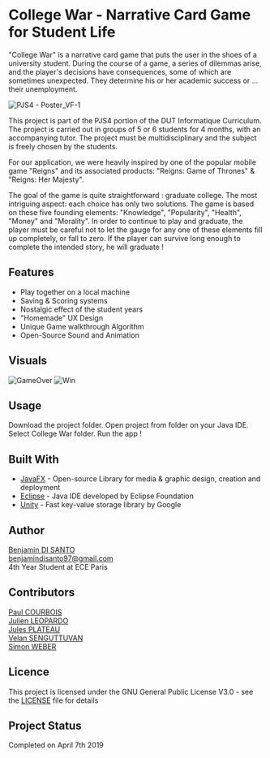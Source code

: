 # College War - Narrative Card Game for Student Life
"College War" is a narrative card game that puts the user in the shoes of a university student. During the course of a game, a series of dilemmas arise, and the player's decisions have consequences, some of which are sometimes unexpected. They determine his or her academic success or ... their unemployment.

![PJS4 - Poster_VF-1](https://user-images.githubusercontent.com/41153756/104823533-18651000-584b-11eb-9506-0dbd5f34d200.png)

This project is part of the PJS4 portion of the DUT Informatique Curriculum. The project is carried out in groups of 5 or 6 students for 4 months, with an accompanying tutor. The project must be multidisciplinary and the subject is freely chosen by the students.

For our application, we were heavily inspired by one of the popular mobile game "Reigns" and its associated products: "Reigns: Game of Thrones" & "Reigns: Her Majesty".

The goal of the game is quite straightforward : graduate college. The most intriguing aspect: each choice has only two solutions. The game is based on these five founding elements: "Knowledge", "Popularity", "Health", "Money" and "Morality". In order to continue to play and graduate, the player must be careful not to let the gauge for any one of these elements fill up completely, or fall to zero. If the player can survive long enough to complete the intended story, he will graduate !

## Features
* Play together on a local machine
* Saving & Scoring systems
* Nostalgic effect of the student years
* "Homemade" UX Design
* Unique Game walkthrough Algorithm
* Open-Source Sound and Animation

## Visuals
![GameOver](https://user-images.githubusercontent.com/41153756/104823490-ae4c6b00-584a-11eb-9f24-749775efddc1.png)
![Win](https://user-images.githubusercontent.com/41153756/104823483-a55b9980-584a-11eb-8fca-758a0525d736.png)

## Usage
Download the project folder.
Open project from folder on your Java IDE. Select College War folder.
Run the app !

## Built With

* [JavaFX](https://openjfx.io) -  Open-source Library for media & graphic design, creation and deployment
* [Eclipse](https://www.eclipse.org) - Java IDE developed by Eclipse Foundation
* [Unity](https://github.com/Level/level) - Fast key-value storage library by Google

## Author
[Benjamin DI SANTO](https://github.com/bendisanto97)  
benjamindisanto97@gmail.com  
4th Year Student at ECE Paris  

## Contributors
[Paul COURBOIS](https://framagit.org/Spring)  
[Julien LEOPARDO](https://framagit.org/judah)  
[Jules PLATEAU](https://framagit.org/madryo)  
[Velan SENGUTTUVAN](https://framagit.org/Velan)  
[Simon WEBER](https://framagit.org/NightFr0ster)  

## Licence
This project is licensed under the GNU General Public License V3.0 - see the [LICENSE](LICENSE) file for details

## Project Status
Completed on April 7th 2019
